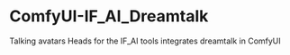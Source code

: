 # ComfyUI-IF_AI_Dreamtalk
Talking avatars Heads for the IF_AI tools integrates dreamtalk in ComfyUI
